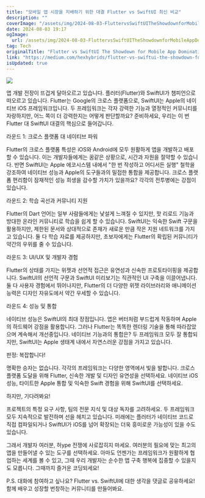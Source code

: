 ```yaml
---
title: "모바일 앱 시장을 지배하기 위한 대결 Flutter vs SwiftUI 최신 비교"
description: ""
coverImage: "/assets/img/2024-08-03-FluttervsSwiftUITheShowdownforMobileAppDomination_0.png"
date: 2024-08-03 19:17
ogImage:
  url: /assets/img/2024-08-03-FluttervsSwiftUITheShowdownforMobileAppDomination_0.png
tag: Tech
originalTitle: "Flutter vs SwiftUI The Showdown for Mobile App Domination"
link: "https://medium.com/hexhybrids/flutter-vs-swiftui-the-showdown-for-mobile-app-domination-7e75f3b94563"
isUpdated: true
---
```


<img src="/assets/img/2024-08-03-FluttervsSwiftUITheShowdownforMobileAppDomination_0.png" />

앱 개발 전장이 뜨겁게 달아오르고 있습니다. 플러터(Flutter)와 SwiftUI가 챔피언으로 떠오르고 있습니다. Flutter는 Google의 크로스 플랫폼으로, SwiftUI는 Apple의 네이티브 iOS 프레임워크입니다. 두 프레임워크는 각자 강력한 기능과 열정적인 커뮤니티를 자랑하지만, 어느 쪽이 더 강력한지는 어떻게 판단할까요? 준비하세요, 우리는 이 번 Flutter 대 SwiftUI 대결의 핵심으로 들어갑니다.

라운드 1: 크로스 플랫폼 대 네이티브 파워

Flutter의 크로스 플랫폼 특성은 iOS와 Android에 모두 원활하게 앱을 개발하고 배포할 수 있습니다. 이는 개발자들에게는 꿈같은 상황으로, 시간과 자원을 절약할 수 있습니다. 반면 SwiftUI는 Apple 에코시스템 내에서 "한 번 작성하고 어디서든 실행" 철학을 강조하여 네이티브 성능과 Apple의 도구들과의 밀접한 통합을 제공합니다. 크로스 플랫폼 편리함이 잠재적인 성능 희생을 감수할 가치가 있을까요? 각각의 전투병에는 강점이 있습니다.

<!-- seedividend - 사각형 -->

<ins class="adsbygoogle"
     style="display:block"
     data-ad-client="ca-pub-4877378276818686"
     data-ad-slot="1898504329"
     data-ad-format="auto"
     data-full-width-responsive="true"></ins>

<script>
     (adsbygoogle = window.adsbygoogle || []).push({});
</script>

라운드 2: 학습 곡선과 커뮤니티 지원

Flutter의 Dart 언어는 일부 사람들에게는 낯설게 느껴질 수 있지만, 핫 리로드 기능과 방대한 온라인 커뮤니티로 학습을 쉽게 할 수 있습니다. SwiftUI는 익숙한 Swift 구문을 활용하지만, 제한된 문서와 상대적으로 존재가 새로운 만큼 작은 지원 네트워크를 가지고 있습니다. 둘 다 학습 자료를 제공하지만, 초보자에게는 Flutter의 확립된 커뮤니티가 약간의 우위를 줄 수 있습니다.

라운드 3: UI/UX 및 개발자 경험

Flutter의 상태를 가지는 위젯과 선언적 접근은 유연성과 신속한 프로토타이핑을 제공합니다. SwiftUI의 선언적 구문과 SwiftUI 미리보기는 직관적인 UI 구축을 이끌어냅니다. 둘 다 사용자 경험에서 뛰어나지만, Flutter의 더 다양한 위젯 라이브러리와 애니메이션 능력은 디자인 자유도에서 약간 우세할 수 있습니다.

<!-- seedividend - 사각형 -->

<ins class="adsbygoogle"
     style="display:block"
     data-ad-client="ca-pub-4877378276818686"
     data-ad-slot="1898504329"
     data-ad-format="auto"
     data-full-width-responsive="true"></ins>

<script>
     (adsbygoogle = window.adsbygoogle || []).push({});
</script>

라운드 4: 성능 및 통합

네이티브 성능은 SwiftUI의 최대 장점입니다. 앱은 버터처럼 부드럽게 작동하며 Apple의 하드웨어 강점을 활용합니다. 그러나 Flutter는 똑똑한 렌더링 기술을 통해 따라잡았으며 계속해서 개선중입니다. 네이티브 기능과의 통합은? 두 프레임워크 모두 잘 통합되지만, SwiftUI는 Apple 생태계 내에서 자연스러운 강점을 가지고 있습니다.

판정: 복잡합니다!

명확한 승자는 없습니다. 각각의 프레임워크는 다양한 영역에서 빛을 발합니다. 크로스 플랫폼 도달을 위해 Flutter, 신속한 개발 및 디자인 유연성을 선택하세요. 네이티브 iOS 성능, 타이트한 Apple 통합 및 익숙한 Swift 경험을 위해 SwiftUI를 선택하세요.

<!-- seedividend - 사각형 -->

<ins class="adsbygoogle"
     style="display:block"
     data-ad-client="ca-pub-4877378276818686"
     data-ad-slot="1898504329"
     data-ad-format="auto"
     data-full-width-responsive="true"></ins>

<script>
     (adsbygoogle = window.adsbygoogle || []).push({});
</script>

하지만, 기다려봐요!

프로젝트의 특정 요구 사항, 팀의 전문 지식 및 대상 독자를 고려하세요. 두 프레임워크 모두 지속적으로 발전하며 선을 헤치고 있습니다. 미래에는 플러터가 네이티브 코드로 직접 컴파일되거나 SwiftUI가 iOS를 넘어 확장되는 더욱 흥미로운 가능성이 있을 수도 있습니다.

그래서 개발자 여러분, 허ype 전쟁에 사로잡히지 마세요. 여러분의 필요에 맞는 최고의 앱을 만들어낼 수 있는 도구를 선택하세요. 아마도 언젠가는 프레임워크가 원활하게 협업하는 세계를 볼 수 있고, 그때 우리 개발자는 순수한 앱 구축 행복에 집중할 수 있을지도 모릅니다. 그때까지 즐거운 코딩되세요!

P.S. 대화에 참여하고 싶나요? Flutter vs. SwiftUI에 대한 생각을 댓글로 공유하세요! 함께 배우고 성장할 번창하는 커뮤니티를 만들어봐요.

